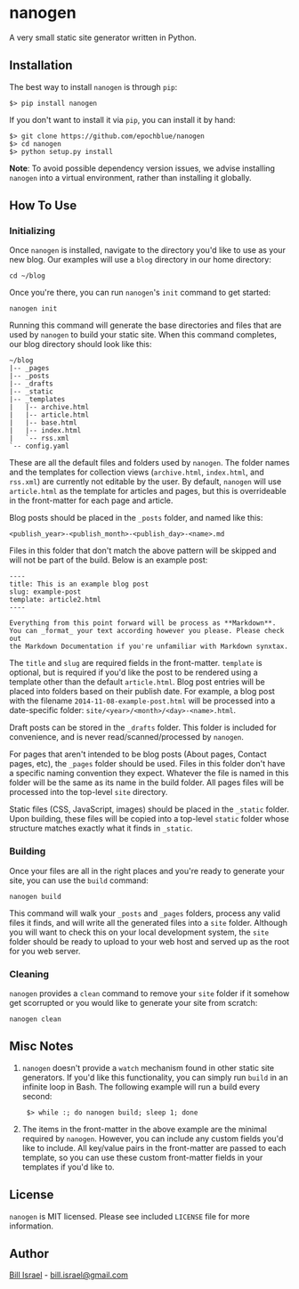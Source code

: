 # nanogen

A very small static site generator written in Python.

## Installation

The best way to install `nanogen` is through `pip`:

    $> pip install nanogen

If you don't want to install it via `pip`, you can install it by hand:

    $> git clone https://github.com/epochblue/nanogen
    $> cd nanogen
    $> python setup.py install

**Note**: To avoid possible dependency version issues, we advise installing
`nanogen` into a virtual environment, rather than installing it globally.


## How To Use

### Initializing

Once `nanogen` is installed, navigate to the directory you'd like to use as your
new blog. Our examples will use a `blog` directory in our home directory:

    cd ~/blog

Once you're there, you can run `nanogen`'s `init` command to get started:

    nanogen init

Running this command will generate the base directories and files that are
used by `nanogen` to build your static site. When this command completes,
our blog directory should look like this:

    ~/blog
    |-- _pages
    |-- _posts
    |-- _drafts
    |-- _static
    |-- _templates
    |   |-- archive.html
    |   |-- article.html
    |   |-- base.html
    |   |-- index.html
    |   `-- rss.xml
    `-- config.yaml

These are all the default files and folders used by `nanogen`. The folder names
and the templates for collection views (`archive.html`, `index.html`, and
`rss.xml`) are currently not editable by the user. By default, `nanogen` will use
`article.html` as the template for articles and pages, but this is overrideable
in the front-matter for each page and article.

Blog posts should be placed in the `_posts` folder, and named like this:

    <publish_year>-<publish_month>-<publish_day>-<name>.md

Files in this folder that don't match the above pattern will be skipped and
will not be part of the build. Below is an example post:

    ----
    title: This is an example blog post
    slug: example-post
    template: article2.html
    ----

    Everything from this point forward will be process as **Markdown**.
    You can _format_ your text according however you please. Please check out
    the Markdown Documentation if you're unfamiliar with Markdown synxtax.

The `title` and `slug` are required fields in the front-matter. `template` is
optional, but is required if you'd like the post to be rendered using a
template other than the default `article.html`. Blog post entries will be placed
into folders based on their publish date. For example, a blog post with the
filename `2014-11-08-example-post.html` will be processed into a date-specific
folder: `site/<year>/<month>/<day>-<name>.html`.

Draft posts can be stored in the `_drafts` folder. This folder is included for
convenience, and is never read/scanned/processed by `nanogen`.

For pages that aren't intended to be blog posts (About pages, Contact pages,
etc), the `_pages` folder should be used. Files in this folder don't have a
specific naming convention they expect. Whatever the file is named in this
folder will be the same as its name in the build folder. All pages files will
be processed into the top-level `site` directory.

Static files (CSS, JavaScript, images) should be placed in the `_static` folder.
Upon building, these files will be copied into a top-level `static` folder
whose structure matches exactly what it finds in `_static`.


### Building

Once your files are all in the right places and you're ready to generate your
site, you can use the `build` command:

    nanogen build

This command will walk your `_posts` and `_pages` folders, process any valid
files it finds, and will write all the generated files into a `site` folder.
Although you will want to check this on your local development system, the
`site` folder should be ready to upload to your web host and served up as the
root for you web server.


### Cleaning

`nanogen` provides a `clean` command to remove your `site` folder if it somehow
get scorrupted or you would like to generate your site from scratch:

    nanogen clean


## Misc Notes

1. `nanogen` doesn't provide a `watch` mechanism found in other static site
generators. If you'd like this functionality, you can simply run `build` in
an infinite loop in Bash. The following example will run a build every second:

        $> while :; do nanogen build; sleep 1; done

2. The items in the front-matter in the above example are the minimal required
by `nanogen`. However, you can include any custom fields you'd like to include.
All key/value pairs in the front-matter are passed to each template, so you can
use these custom front-matter fields in your templates if you'd like to.


## License

`nanogen` is MIT licensed. Please see included `LICENSE` file for more information.


## Author

[Bill Israel](http://billisrael.info/) - [bill.israel@gmail.com](mailto:bill.israel@gmail.com)

